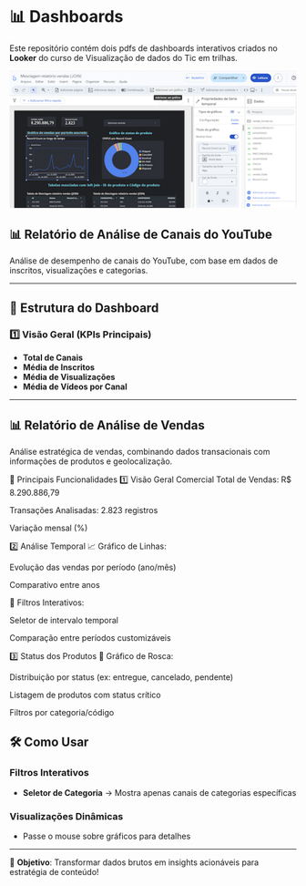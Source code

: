 # 📊 **Dashboards** 

Este repositório contém dois pdfs de dashboards interativos criados no **Looker** do curso de Visualização de dados do Tic em trilhas.

![Tela do dashboard no Looker](https://github.com/gisetech/dashboards/blob/main/dashboard_vendas.png)

## 📊 **Relatório de Análise de Canais do YouTube** 

Análise de desempenho de canais do YouTube, com base em dados de inscritos, visualizações e categorias.

---

## 📌 **Estrutura do Dashboard**  

### **1️⃣ Visão Geral (KPIs Principais)**  
- **Total de Canais**  
- **Média de Inscritos**  
- **Média de Visualizações**  
- **Média de Vídeos por Canal**

---

## 📊 Relatório de Análise de Vendas
Análise estratégica de vendas, combinando dados transacionais com informações de produtos e geolocalização.

🌟 Principais Funcionalidades
1️⃣ Visão Geral Comercial
Total de Vendas: R$ 8.290.886,79

Transações Analisadas: 2.823 registros


Variação mensal (%)

2️⃣ Análise Temporal
📈 Gráfico de Linhas:

Evolução das vendas por período (ano/mês)

Comparativo entre anos


🔄 Filtros Interativos:

Seletor de intervalo temporal

Comparação entre períodos customizáveis

3️⃣ Status dos Produtos
🧩 Gráfico de Rosca:

Distribuição por status (ex: entregue, cancelado, pendente)


Listagem de produtos com status crítico

Filtros por categoria/código

## 🛠 **Como Usar**  

### **Filtros Interativos**  
- **Seletor de Categoria** → Mostra apenas canais de categorias específicas  

### **Visualizações Dinâmicas**  
- Passe o mouse sobre gráficos para detalhes  



--- 

🎯 **Objetivo**: Transformar dados brutos em insights acionáveis para estratégia de conteúdo!

